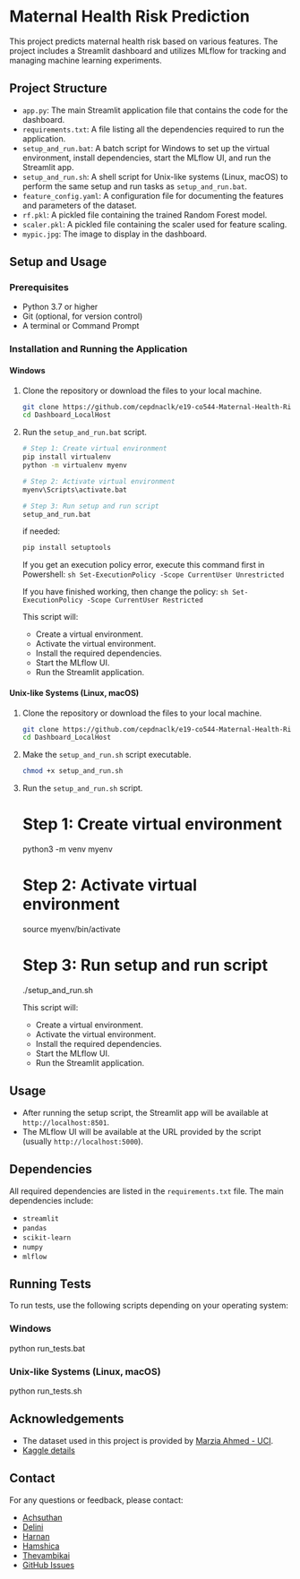 # Maternal Health Risk Prediction

This project predicts maternal health risk based on various features. The project includes a Streamlit dashboard and utilizes MLflow for tracking and managing machine learning experiments.

## Project Structure

- `app.py`: The main Streamlit application file that contains the code for the dashboard.
- `requirements.txt`: A file listing all the dependencies required to run the application.
- `setup_and_run.bat`: A batch script for Windows to set up the virtual environment, install dependencies, start the MLflow UI, and run the Streamlit app.
- `setup_and_run.sh`: A shell script for Unix-like systems (Linux, macOS) to perform the same setup and run tasks as `setup_and_run.bat`.
- `feature_config.yaml`: A configuration file for documenting the features and parameters of the dataset.
- `rf.pkl`: A pickled file containing the trained Random Forest model.
- `scaler.pkl`: A pickled file containing the scaler used for feature scaling.
- `mypic.jpg`: The image to display in the dashboard.

## Setup and Usage

### Prerequisites

- Python 3.7 or higher
- Git (optional, for version control)
- A terminal or Command Prompt

### Installation and Running the Application

#### Windows

1. Clone the repository or download the files to your local machine.
    ```sh
    git clone https://github.com/cepdnaclk/e19-co544-Maternal-Health-Risk
    cd Dashboard_LocalHost
    ```

2. Run the `setup_and_run.bat` script.
    ```sh
    # Step 1: Create virtual environment
    pip install virtualenv 
    python -m virtualenv myenv

    # Step 2: Activate virtual environment
    myenv\Scripts\activate.bat

    # Step 3: Run setup and run script
    setup_and_run.bat
    ```

    if needed:
    ```sh
    pip install setuptools
    ```

    If you get an execution policy error, execute this command first in Powershell:
        ```sh
        Set-ExecutionPolicy -Scope CurrentUser Unrestricted
        ```

    If you have finished working, then change the policy:
        ```sh
        Set-ExecutionPolicy -Scope CurrentUser Restricted
        ```

   This script will:
   - Create a virtual environment.
   - Activate the virtual environment.
   - Install the required dependencies.
   - Start the MLflow UI.
   - Run the Streamlit application.

#### Unix-like Systems (Linux, macOS)

1. Clone the repository or download the files to your local machine.
    ```sh
    git clone https://github.com/cepdnaclk/e19-co544-Maternal-Health-Risk
    cd Dashboard_LocalHost
    ```

2. Make the `setup_and_run.sh` script executable.
    ```sh
    chmod +x setup_and_run.sh
    ```

3. Run the `setup_and_run.sh` script.
    # Step 1: Create virtual environment
    python3 -m venv myenv

    # Step 2: Activate virtual environment
    source myenv/bin/activate

    # Step 3: Run setup and run script
    ./setup_and_run.sh


   This script will:
   - Create a virtual environment.
   - Activate the virtual environment.
   - Install the required dependencies.
   - Start the MLflow UI.
   - Run the Streamlit application.

## Usage

- After running the setup script, the Streamlit app will be available at `http://localhost:8501`.
- The MLflow UI will be available at the URL provided by the script (usually `http://localhost:5000`).

## Dependencies

All required dependencies are listed in the `requirements.txt` file. The main dependencies include:
- `streamlit`
- `pandas`
- `scikit-learn`
- `numpy`
- `mlflow`

## Running Tests

To run tests, use the following scripts depending on your operating system:
### Windows
python run_tests.bat

### Unix-like Systems (Linux, macOS)
python run_tests.sh


## Acknowledgements

- The dataset used in this project is provided by [Marzia Ahmed - UCI](https://archive.ics.uci.edu/dataset/863/maternal+health+risk).
- [Kaggle details](https://www.kaggle.com/datasets/csafrit2/maternal-health-risk-data/data)

## Contact

For any questions or feedback, please contact:
- [Achsuthan](mailto:e19007@eng.pdn.ac.lk)
- [Delini](mailto:e19069@eng.pdn.ac.lk)
- [Harnan](mailto:e19134@eng.pdn.ac.lk)
- [Hamshica](mailto:e19244@eng.pdn.ac.lk)
- [Thevambikai](mailto:e19494@eng.pdn.ac.lk)
- [GitHub Issues](https://github.com/cepdnaclk/e19-co544-Maternal-Health-Risk/issues)
